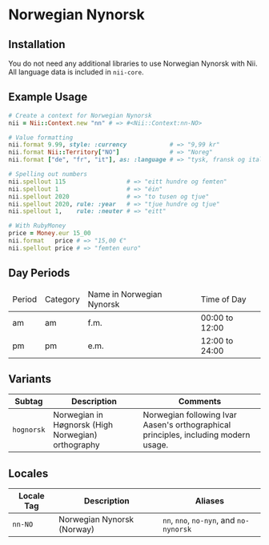 <!-- This file has been generated. Source: src/docs/languages/_template.md.erb -->

# Norwegian Nynorsk

## Installation

You do not need any additional libraries to use Norwegian Nynorsk with Nii.
All language data is included in `nii-core`.

## Example Usage

``` ruby
# Create a context for Norwegian Nynorsk
nii = Nii::Context.new "nn" # => #<Nii::Context:nn-NO>

# Value formatting
nii.format 9.99, style: :currency            # => "9,99 kr"
nii.format Nii::Territory["NO"]              # => "Noreg"
nii.format ["de", "fr", "it"], as: :language # => "tysk, fransk og italiensk"

# Spelling out numbers
nii.spellout 115                 # => "eitt hundre og femten"
nii.spellout 1                   # => "éin"
nii.spellout 2020                # => "to tusen og tjue"
nii.spellout 2020, rule: :year   # => "tjue hundre og tjue"
nii.spellout 1,    rule: :neuter # => "eitt"

# With RubyMoney
price = Money.eur 15_00
nii.format   price # => "15,00 €"
nii.spellout price # => "femten euro"
```

## Day Periods


<table>
  <thead>
    <tr>
      <td>Period</td>
      <td>Category</td>
      <td>Name in Norwegian Nynorsk</td>
      <td>Time of Day</td>
    </tr>
  </thead>
  <tbody>
    <tr>
      <td>am</td>
      <td>am</td>
      <td>f.m.</td>
      <td>00:00 to 12:00</td>
    </tr>
    <tr>
      <td>pm</td>
      <td>pm</td>
      <td>e.m.</td>
      <td>12:00 to 24:00</td>
    </tr>
  </tbody>
</table>


## Variants

<table>
  <thead>
    <tr>
      <th>Subtag</th>
      <th>Description</th>
      <th>Comments</th>
    </tr>
  </thead>
  <tbody>
    <tr>
      <td><code>hognorsk</code></td>
      <td>Norwegian in Høgnorsk (High Norwegian) orthography</td>
      <td>Norwegian following Ivar Aasen's orthographical principles, including modern usage.</td>
    </tr>
  </tbody>
</table>

## Locales

<table>
  <thead>
    <tr>
      <th>Locale Tag</th>
      <th>Description</th>
      <th>Aliases</th>
    </tr>
  </thead>
  <tbody>
    <tr>
      <td><code>nn-NO</code></td>
      <td>Norwegian Nynorsk (Norway)</td>
      <td><code>nn</code>, <code>nno</code>, <code>no-nyn</code>, and <code>no-nynorsk</code></td>
    </tr>
  </tbody>
</table>

